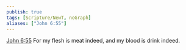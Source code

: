 ```yaml
---
publish: true
tags: [Scripture/NewT, noGraph]
aliases: ["John 6:55"]
---
```

[John 6:55](https://churchofjesuschrist.org/study/scriptures/nt/john/6?lang=eng&id=p55#p55) For my flesh is meat indeed, and my blood is drink indeed.
